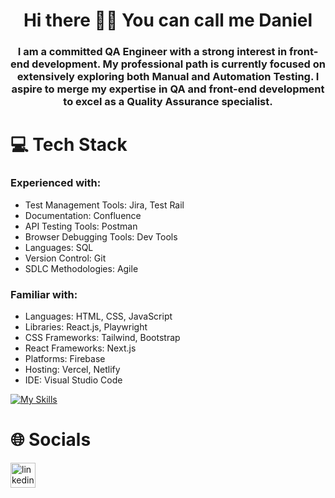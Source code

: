 <h1 align="center">Hi there 👋🏻 You can call me Daniel</h1>
<h3 align="center">I am a committed QA Engineer with a strong interest in front-end development. My professional path is currently focused on extensively exploring both Manual and Automation Testing. I aspire to merge my expertise in QA and front-end development to excel as a Quality Assurance specialist.</h3>

# 💻 Tech Stack
### Experienced with:
* Test Management Tools: Jira, Test Rail
* Documentation: Confluence
* API Testing Tools: Postman
* Browser Debugging Tools: Dev Tools
* Languages: SQL
* Version Control: Git
* SDLC Methodologies: Agile
### Familiar with:
* Languages: HTML, CSS, JavaScript
* Libraries: React.js, Playwright
* CSS Frameworks: Tailwind, Bootstrap
* React Frameworks: Next.js
* Platforms: Firebase
* Hosting: Vercel, Netlify
* IDE: Visual Studio Code


[![My Skills](https://skillicons.dev/icons?i=postman,git,html,css,js,tailwind,bootstrap,react,nextjs,firebase,vercel,netlify,vscode)](https://skillicons.dev)

# 🌐 Socials
[<img src='https://skillicons.dev/icons?i=linkedin' alt='linkedin' height='40'>](https://www.linkedin.com/in/danylo-zymbalevskyi)

